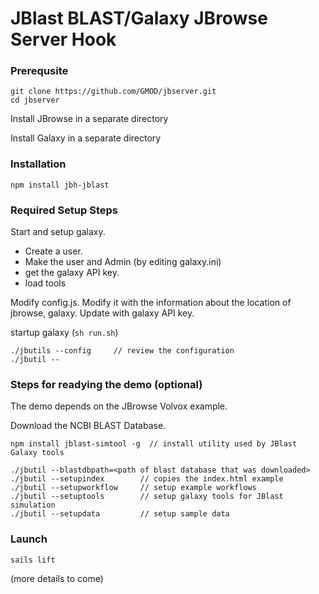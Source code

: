 # JBlast BLAST/Galaxy JBrowse Server Hook

### Prerequsite

```
git clone https://github.com/GMOD/jbserver.git
cd jbserver
```

Install JBrowse in a separate directory

Install Galaxy in a separate directory

### Installation
```
npm install jbh-jblast
```

### Required Setup Steps

Start and setup galaxy.  
 - Create a user. 
 - Make the user and Admin (by editing galaxy.ini)
 - get the galaxy API key.
 - load tools 

Modify config.js.  Modify it with the information about the location of jbrowse, galaxy.  Update with galaxy API key.

startup galaxy (`sh run.sh`)
```
./jbutils --config     // review the configuration
./jbutil --
```

### Steps for readying the demo (optional)
The demo depends on the JBrowse Volvox example.

Download the NCBI BLAST Database.

```
npm install jblast-simtool -g  // install utility used by JBlast Galaxy tools

./jbutil --blastdbpath=<path of blast database that was downloaded>
./jbutil --setupindex        // copies the index.html example
./jbutil --setupworkflow     // setup example workflows
./jbutil --setuptools        // setup galaxy tools for JBlast simulation
./jbutil --setupdata         // setup sample data
```

### Launch
```
sails lift
```

(more details to come)
